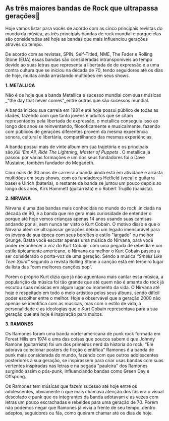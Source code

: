 



##  As três maiores bandas de Rock que ultrapassa gerações:guitar:



 Hoje vamos listar para vocês de acordo com as cinco principais revistas do mundo da música, as três principais bandas de rock mundial e porque elas são consideradas até hoje as bandas que mais influenciou gerações através do tempo. 

De acordo com as revistas, SPIN, Self-Titled, NME, The Fader e Rolling Stone (EUA) essas bandas são consideradas intransponíveis ao tempo devido ao suas letras que representa a libertada de de expressão e a uma contra cultura que se iniciou na década de 70, tendo seguidores até os dias de hoje, muitas ainda arrastando multidões em seus shows. 



**1. METALLICA**

Não é de hoje que a banda Metallica é sucesso mundial com suas músicas _"the day that never comes"_entre outras que são sucessos mundial. 

A banda iniciou sua carreia em 1981 e até hoje possui público de todas as idades, fazendo com que tanto jovens e adultos que se citam representados pela libertada de expressão, o metallica conseguiu isso ao longo dos anos se reinventando, filosoficamente e musicalmente, fazendo com públicos de gerações diferentes  provem da mesma experiência sonora, cultural e libertária, compartilhando das mesmas experiências.

A banda possui mais de vinte álbum em sua trajetória e os principais são,_Kill ‘Em All, Ride The Lightning, Master of Puppets_ . O metallica já passou por várias formações e um dos seus fundadores foi o Dave Mustaine, também fundador do Megadeth. 

Com mais de 30 anos de carreira a banda ainda está em atividade e arrasta multidões em seus shows, com os fundadores Hetfield (vocal e guitarra base) e Ulrich (bateria), o restante da banda se juntou um pouco depois ao longo dos anos, Kirk Hammett  (guitarrista) e o Robert Trujillo (baixista). 



**2. NIRVANA**

Nirvana é uma das bandas mais conhecidas no mundo do rock ,iniciada na década de 90, é a banda que me gera mais curiosidade de entender o porque até hoje vemos crianças apenas 14 anos usando suas camisas andando por ai, sem nunca ter visto o Kurt Cobain. 
O motivo disso é que o Nirvana além de ultrapassar gerações deixou um legado imensurável para os jovens de sua época com seus bordões e estilo "largado" ou melhor Grunge. Basta você escutar apenas uma música do Nirvana, para você poder reconhecer a voz do Kurt Cobain, com uma pegada de rebeldia e um estilo tipicamente americano, o Nirvana ou melhor o Kurt Cobain passou a ser considerado o porta-voz de uma geração. Sendo a música _“Smells Like Teen Spirit”_ segundo a revista Rolling Stone a canção está em terceiro lugar da lista das “cem melhores canções pop”.

Porém o próprio Kurt dizia que já não aguentava mais cantar essa música, a popularição da música foi tão grande que até quem não é amante do rock já escutou suas músicas em algum lugar ou momento da vida. O Nirvana até hoje é respeitado em todo o meio artístico pelos seus álbuns, sendo difícil poder escolher entre o melhor. Hoje é observável que a geração 2000 não apenas se identifica com as músicas, mas com o estilo de vida, a personalidade e as ideologias que o  Kurt Cobain representava para a sua geração que até hoje é inspiração para muitos. 





**3. RAMONES**

Os Ramones foram uma banda norte-americana de punk rock formada em Forest Hills em 1974 e uma das coisas que poucos sabem é que Johnny Ramone (guitarrista) foi um dos primeiros nerd da historia do rock, "Ele adorava colecionar posters de ficção científica" Ramones é a banda de punk mais considerada do mundo, fazendo com que outros adolescentes posteriores a sua geração, se inspirassem para criar usas bandas com suas vertentes inspiradas nas letras e na pegada "pauleira" dos Ramones surgindo assim o pós-punk, influenciando bandas como Green Day e Offspring.

Os Ramones tem músicas que fazem sucesso até hoje entre os adolescentes, obviamente o que mais chamava atenção dos fãs era o visual descolado e punk que os integrantes da banda adotavam e as vezes com letras um pouco escrachadas e rebeldes para uma geração de 70. Porém não podemos negar que Ramones já vivia a frente de seu tempo, dentro adeptos, seguidores ou fãs, como queiram chamar até os dias de hoje.   






